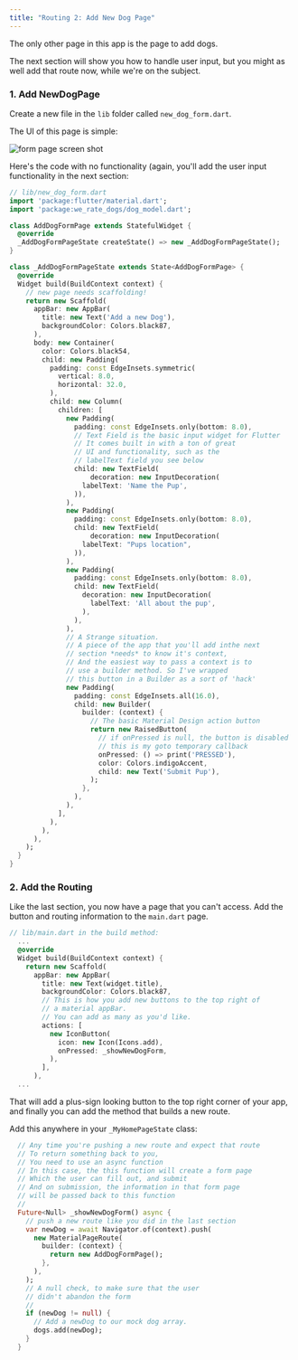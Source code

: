 ```yaml
---
title: "Routing 2: Add New Dog Page"
---
```


The only other page in this app is the page to add dogs.

The next section will show you how to handle user input, but you might as well add that route now, while we're on the subject.

### 1. Add NewDogPage

Create a new file in the `lib` folder called `new_dog_form.dart`.

The UI of this page is simple:

![form page screen shot](https://res.cloudinary.com/ericwindmill/image/upload/c_scale,w_300/v1521390457/flutter_by_example/Simulator_Screen_Shot_-_iPhone_X_-_2018-03-18_at_09.27.27.png)

Here's the code with no functionality (again, you'll add the user input functionality in the next section:

```dart
// lib/new_dog_form.dart
import 'package:flutter/material.dart';
import 'package:we_rate_dogs/dog_model.dart';

class AddDogFormPage extends StatefulWidget {
  @override
  _AddDogFormPageState createState() => new _AddDogFormPageState();
}

class _AddDogFormPageState extends State<AddDogFormPage> {
  @override
  Widget build(BuildContext context) {
    // new page needs scaffolding!
    return new Scaffold(
      appBar: new AppBar(
        title: new Text('Add a new Dog'),
        backgroundColor: Colors.black87,
      ),
      body: new Container(
        color: Colors.black54,
        child: new Padding(
          padding: const EdgeInsets.symmetric(
            vertical: 8.0,
            horizontal: 32.0,
          ),
          child: new Column(
            children: [
              new Padding(
                padding: const EdgeInsets.only(bottom: 8.0),
                // Text Field is the basic input widget for Flutter
                // It comes built in with a ton of great
                // UI and functionality, such as the
                // labelText field you see below
                child: new TextField(
                    decoration: new InputDecoration(
                  labelText: 'Name the Pup',
                )),
              ),
              new Padding(
                padding: const EdgeInsets.only(bottom: 8.0),
                child: new TextField(
                    decoration: new InputDecoration(
                  labelText: "Pups location",
                )),
              ),
              new Padding(
                padding: const EdgeInsets.only(bottom: 8.0),
                child: new TextField(
                  decoration: new InputDecoration(
                    labelText: 'All about the pup',
                  ),
                ),
              ),
              // A Strange situation.
              // A piece of the app that you'll add inthe next
              // section *needs* to know it's context,
              // And the easiest way to pass a context is to
              // use a builder method. So I've wrapped
              // this button in a Builder as a sort of 'hack'
              new Padding(
                padding: const EdgeInsets.all(16.0),
                child: new Builder(
                  builder: (context) {
                    // The basic Material Design action button
                    return new RaisedButton(
                      // if onPressed is null, the button is disabled
                      // this is my goto temporary callback
                      onPressed: () => print('PRESSED'),
                      color: Colors.indigoAccent,
                      child: new Text('Submit Pup'),
                    );
                  },
                ),
              ),
            ],
          ),
        ),
      ),
    );
  }
}
```

### 2. Add the Routing

Like the last section, you now have a page that you can't access. Add the button and routing information to the `main.dart` page.

```dart
// lib/main.dart in the build method:
  ...
  @override
  Widget build(BuildContext context) {
    return new Scaffold(
      appBar: new AppBar(
        title: new Text(widget.title),
        backgroundColor: Colors.black87,
        // This is how you add new buttons to the top right of
        // a material appBar.
        // You can add as many as you'd like.
        actions: [                                                      // new
          new IconButton(                                               // new
            icon: new Icon(Icons.add),                                  // new
            onPressed: _showNewDogForm,                                 // new
          ),
        ],
      ),
  ...
```


That will add a plus-sign looking button to the top right corner of your app, and finally you can add the method that builds a new route.

Add this anywhere in your `_MyHomePageState` class:

```dart
  // Any time you're pushing a new route and expect that route
  // To return something back to you,
  // You need to use an async function
  // In this case, the this function will create a form page
  // Which the user can fill out, and submit
  // And on submission, the information in that form page
  // will be passed back to this function
  //
  Future<Null> _showNewDogForm() async {
    // push a new route like you did in the last section
    var newDog = await Navigator.of(context).push(
      new MaterialPageRoute(
        builder: (context) {
          return new AddDogFormPage();
        },
      ),
    );
    // A null check, to make sure that the user
    // didn't abandon the form
    //
    if (newDog != null) {
      // Add a newDog to our mock dog array.
      dogs.add(newDog);
    }
  }
```

